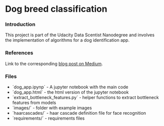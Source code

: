 

# Dog breed classification

### Introduction
This project is part of the Udacity Data Scentist Nanodegree and involves the implementation of algorithms for a dog identification app.

### References

Link to the corresponding [blog post on Medium](https://medium.com/@normannexo/dog-breed-classification-using-deep-learning-concepts-23213d67936c).

### Files

- ´dog_app.ipynp´  - A jupyter notebook with the main code
-  ´dog_app.html´  - the html version of the jupyter notebook
-  ´extract_bottleneck_features.py´  - helper functions to extract bottleneck features from models
-  ´images/´  - folder with example images
-  ´haarcascades/´  - haar cascade definition file for face recognition
-  ´requirements/´  - requirements files
